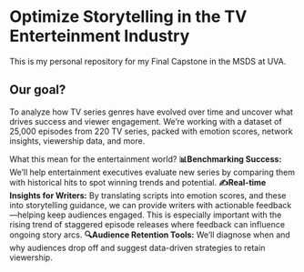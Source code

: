 # Optimize Storytelling in the TV Enterteinment Industry
This is my personal repository for my Final Capstone in the MSDS at UVA.
## Our goal? 
To analyze how TV series genres have evolved over time and uncover what drives success and viewer engagement. We’re working with a dataset of 25,000 episodes from 220 TV series, packed with emotion scores, network insights, viewership data, and more. 

What this mean for the entertainment world? 
**📊Benchmarking Success:** We’ll help entertainment executives evaluate new series by comparing them with historical hits to spot winning trends and potential.
**✍️Real-time Insights for Writers:** By translating scripts into emotion scores, and these into storytelling guidance, we can provide writers with actionable feedback—helping keep audiences engaged. This is especially important with the rising trend of staggered episode releases where feedback can influence ongoing story arcs.
**🔍Audience Retention Tools:** We’ll diagnose when and why audiences drop off and suggest data-driven strategies to retain viewership.

